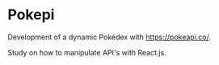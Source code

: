 # Pokepi
Development of a dynamic Pokédex with https://pokeapi.co/.

Study on how to manipulate API's with React.js.
